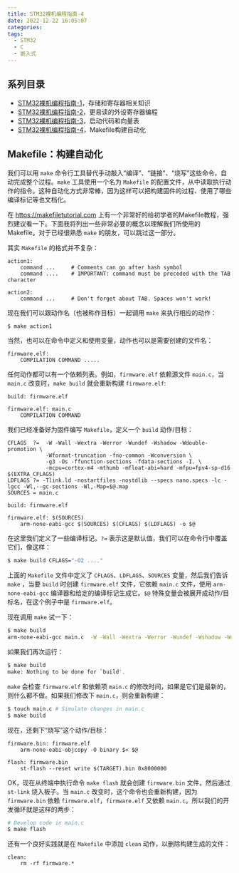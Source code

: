 ```yaml
---
title: STM32裸机编程指南-4
date: 2022-12-22 16:05:07
categories:
tags:
  - STM32
  - C
  - 嵌入式
---
```


## 系列目录

- [STM32裸机编程指南-1](https://blog.boringhex.top/posts/e85105d6cf98/)，存储和寄存器相关知识
- [STM32裸机编程指南-2](https://blog.boringhex.top/posts/2d6f70533e86/)，更易读的外设寄存器编程
- [STM32裸机编程指南-3](https://blog.boringhex.top/posts/cc73e56feda0/)，启动代码和向量表
- [STM32裸机编程指南-4](https://blog.boringhex.top/posts/57d7925e7f4f/)，Makefile构建自动化

## Makefile：构建自动化

我们可以用 `make` 命令行工具替代手动敲入“编译”、“链接”、“烧写”这些命令，自动完成整个过程。`make` 工具使用一个名为 `Makefile` 的配置文件，从中读取执行动作的指令。这种自动化方式非常棒，因为这样可以把构建固件的过程、使用了哪些编译标记等也文档化。

在 https://makefiletutorial.com 上有一个非常好的给初学者的Makefile教程，强烈建议看一下。下面我将列出一些非常必要的概念以理解我们所使用的Makefile。对于已经很熟悉 `make` 的朋友，可以跳过这一部分。

其实 `Makefile` 的格式并不复杂：

```make
action1:
	command ...     # Comments can go after hash symbol
	command ....    # IMPORTANT: command must be preceded with the TAB character

action2:
	command ...     # Don't forget about TAB. Spaces won't work!
```

<!-- more -->

现在我们可以跟动作名（也被称作目标）一起调用 `make` 来执行相应的动作：

```sh
$ make action1
```

当然，也可以在命令中定义和使用变量，动作也可以是需要创建的文件名：

```make
firmware.elf:
	COMPILATION COMMAND .....
```

任何动作都可以有一个依赖列表。例如，`firmware.elf` 依赖源文件 `main.c`，当 `main.c` 改变时，`make build` 就会重新构建 `firmware.elf`:

```
build: firmware.elf

firmware.elf: main.c
	COMPILATION COMMAND
```

我们已经准备好为固件编写 `Makefile`，定义一个 `build` 动作/目标：

```make
CFLAGS  ?=  -W -Wall -Wextra -Werror -Wundef -Wshadow -Wdouble-promotion \
            -Wformat-truncation -fno-common -Wconversion \
            -g3 -Os -ffunction-sections -fdata-sections -I. \
            -mcpu=cortex-m4 -mthumb -mfloat-abi=hard -mfpu=fpv4-sp-d16 $(EXTRA_CFLAGS)
LDFLAGS ?= -Tlink.ld -nostartfiles -nostdlib --specs nano.specs -lc -lgcc -Wl,--gc-sections -Wl,-Map=$@.map
SOURCES = main.c 

build: firmware.elf

firmware.elf: $(SOURCES)
	arm-none-eabi-gcc $(SOURCES) $(CFLAGS) $(LDFLAGS) -o $@
```

在这里我们定义了一些编译标记。`?=` 表示这是默认值，我们可以在命令行中覆盖它们，像这样：

```sh
$ make build CFLAGS="-O2 ...."
```

上面的 `Makefile` 文件中定义了 `CFLAGS`、`LDFLAGS`、`SOURCES` 变量，然后我们告诉 `make` ，当要 `build` 时创建 `firmware.elf` 文件，它依赖 `main.c` 文件，使用 `arm-none-eabi-gcc` 编译器和给定的编译标记生成它。`$@` 特殊变量会被展开成动作/目标名，在这个例子中是 `firmware.elf`。

现在调用 `make` 试一下：

``` sh
$ make build
arm-none-eabi-gcc main.c  -W -Wall -Wextra -Werror -Wundef -Wshadow -Wdouble-promotion -Wformat-truncation -fno-common -Wconversion -g3 -Os -ffunction-sections -fdata-sections -I. -mcpu=cortex-m4 -mthumb -mfloat-abi=hard -mfpu=fpv4-sp-d16  -Tlink.ld -nostartfiles -nostdlib --specs nano.specs -lc -lgcc -Wl,--gc-sections -Wl,-Map=firmware.elf.map -o firmware.elf
```

如果我们再次运行：

```sh
$ make build
make: Nothing to be done for `build'.
```

`make` 会检查 `firmware.elf` 和依赖项 `main.c` 的修改时间，如果是它们是最新的，则什么都不做。如果我们修改下 `main.c`，则会重新构建：

```sh
$ touch main.c # Simulate changes in main.c
$ make build
```

现在，还剩下“烧写”这个动作/目标：

```make
firmware.bin: firmware.elf
	arm-none-eabi-objcopy -O binary $< $@

flash: firmware.bin
	st-flash --reset write $(TARGET).bin 0x8000000
```

OK，现在从终端中执行命令 `make flash` 就会创建 `firmware.bin` 文件，然后通过 `st-link` 烧入板子。当 `main.c` 改变时，这个命令也会重新构建，因为 `firmware.bin` 依赖 `firmware.elf`，`firmware.elf` 又依赖 `main.c`。所以我们的开发循环就是这样的两步：

```sh
# Develop code in main.c
$ make flash
```

还有一个良好实践就是在 `Makefile` 中添加 `clean` 动作，以删除构建生成的文件：

```
clean:
	rm -rf firmware.*
```
